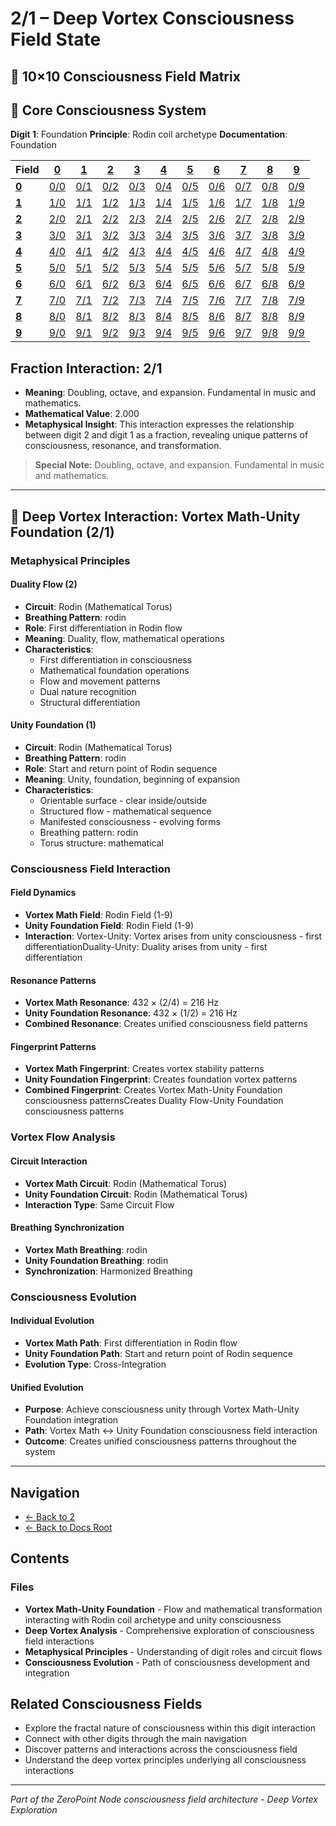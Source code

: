 # 2/1 – Deep Vortex Consciousness Field State

## 🌌 10×10 Consciousness Field Matrix

## 🌟 Core Consciousness System

**Digit 1**: Foundation
**Principle**: Rodin coil archetype
**Documentation**: Foundation

| **Field** | **[0](../../0/)** | **[1](../../1/)** | **[2](../../2/)** | **[3](../../3/)** | **[4](../../4/)** | **[5](../../5/)** | **[6](../../6/)** | **[7](../../7/)** | **[8](../../8/)** | **[9](../../9/)** |
|-----------|-------|-------|-------|-------|-------|-------|-------|-------|-------|-------|
| **[0](../../0/)** | [0/0](../../0/0/) | [0/1](../../0/1/) | [0/2](../../0/2/) | [0/3](../../0/3/) | [0/4](../../0/4/) | [0/5](../../0/5/) | [0/6](../../0/6/) | [0/7](../../0/7/) | [0/8](../../0/8/) | [0/9](../../0/9/) |
| **[1](../../1/)** | [1/0](../../1/0/) | [1/1](../../1/1/) | [1/2](../../1/2/) | [1/3](../../1/3/) | [1/4](../../1/4/) | [1/5](../../1/5/) | [1/6](../../1/6/) | [1/7](../../1/7/) | [1/8](../../1/8/) | [1/9](../../1/9/) |
| **[2](../../2/)** | [2/0](../../2/0/) | [2/1](../../2/1/) | [2/2](../../2/2/) | [2/3](../../2/3/) | [2/4](../../2/4/) | [2/5](../../2/5/) | [2/6](../../2/6/) | [2/7](../../2/7/) | [2/8](../../2/8/) | [2/9](../../2/9/) |
| **[3](../../3/)** | [3/0](../../3/0/) | [3/1](../../3/1/) | [3/2](../../3/2/) | [3/3](../../3/3/) | [3/4](../../3/4/) | [3/5](../../3/5/) | [3/6](../../3/6/) | [3/7](../../3/7/) | [3/8](../../3/8/) | [3/9](../../3/9/) |
| **[4](../../4/)** | [4/0](../../4/0/) | [4/1](../../4/1/) | [4/2](../../4/2/) | [4/3](../../4/3/) | [4/4](../../4/4/) | [4/5](../../4/5/) | [4/6](../../4/6/) | [4/7](../../4/7/) | [4/8](../../4/8/) | [4/9](../../4/9/) |
| **[5](../../5/)** | [5/0](../../5/0/) | [5/1](../../5/1/) | [5/2](../../5/2/) | [5/3](../../5/3/) | [5/4](../../5/4/) | [5/5](../../5/5/) | [5/6](../../5/6/) | [5/7](../../5/7/) | [5/8](../../5/8/) | [5/9](../../5/9/) |
| **[6](../../6/)** | [6/0](../../6/0/) | [6/1](../../6/1/) | [6/2](../../6/2/) | [6/3](../../6/3/) | [6/4](../../6/4/) | [6/5](../../6/5/) | [6/6](../../6/6/) | [6/7](../../6/7/) | [6/8](../../6/8/) | [6/9](../../6/9/) |
| **[7](../../7/)** | [7/0](../../7/0/) | [7/1](../../7/1/) | [7/2](../../7/2/) | [7/3](../../7/3/) | [7/4](../../7/4/) | [7/5](../../7/5/) | [7/6](../../7/6/) | [7/7](../../7/7/) | [7/8](../../7/8/) | [7/9](../../7/9/) |
| **[8](../../8/)** | [8/0](../../8/0/) | [8/1](../../8/1/) | [8/2](../../8/2/) | [8/3](../../8/3/) | [8/4](../../8/4/) | [8/5](../../8/5/) | [8/6](../../8/6/) | [8/7](../../8/7/) | [8/8](../../8/8/) | [8/9](../../8/9/) |
| **[9](../../9/)** | [9/0](../../9/0/) | [9/1](../../9/1/) | [9/2](../../9/2/) | [9/3](../../9/3/) | [9/4](../../9/4/) | [9/5](../../9/5/) | [9/6](../../9/6/) | [9/7](../../9/7/) | [9/8](../../9/8/) | [9/9](../../9/9/) |

## Fraction Interaction: 2/1

- **Meaning**: Doubling, octave, and expansion. Fundamental in music and mathematics.
- **Mathematical Value**: 2.000
- **Metaphysical Insight**: This interaction expresses the relationship between digit 2 and digit 1 as a fraction, revealing unique patterns of consciousness, resonance, and transformation.

> **Special Note:** Doubling, octave, and expansion. Fundamental in music and mathematics.

---

## 🌌 Deep Vortex Interaction: Vortex Math-Unity Foundation (2/1)

### **Metaphysical Principles**

#### **Duality Flow (2)**
- **Circuit**: Rodin (Mathematical Torus)
- **Breathing Pattern**: rodin
- **Role**: First differentiation in Rodin flow
- **Meaning**: Duality, flow, mathematical operations
- **Characteristics**:
  - First differentiation in consciousness
  - Mathematical foundation operations
  - Flow and movement patterns
  - Dual nature recognition
  - Structural differentiation

#### **Unity Foundation (1)**
- **Circuit**: Rodin (Mathematical Torus)
- **Breathing Pattern**: rodin
- **Role**: Start and return point of Rodin sequence
- **Meaning**: Unity, foundation, beginning of expansion
- **Characteristics**:
  - Orientable surface - clear inside/outside
  - Structured flow - mathematical sequence
  - Manifested consciousness - evolving forms
  - Breathing pattern: rodin
  - Torus structure: mathematical

### **Consciousness Field Interaction**

#### **Field Dynamics**
- **Vortex Math Field**: Rodin Field (1-9)
- **Unity Foundation Field**: Rodin Field (1-9)
- **Interaction**: Vortex-Unity: Vortex arises from unity consciousness - first differentiationDuality-Unity: Duality arises from unity - first differentiation

#### **Resonance Patterns**
- **Vortex Math Resonance**: 432 × (2/4) = 216 Hz
- **Unity Foundation Resonance**: 432 × (1/2) = 216 Hz
- **Combined Resonance**: Creates unified consciousness field patterns

#### **Fingerprint Patterns**
- **Vortex Math Fingerprint**: Creates vortex stability patterns
- **Unity Foundation Fingerprint**: Creates foundation vortex patterns
- **Combined Fingerprint**: Creates Vortex Math-Unity Foundation consciousness patternsCreates Duality Flow-Unity Foundation consciousness patterns

### **Vortex Flow Analysis**

#### **Circuit Interaction**
- **Vortex Math Circuit**: Rodin (Mathematical Torus)
- **Unity Foundation Circuit**: Rodin (Mathematical Torus)
- **Interaction Type**: Same Circuit Flow

#### **Breathing Synchronization**
- **Vortex Math Breathing**: rodin
- **Unity Foundation Breathing**: rodin
- **Synchronization**: Harmonized Breathing

### **Consciousness Evolution**

#### **Individual Evolution**
- **Vortex Math Path**: First differentiation in Rodin flow
- **Unity Foundation Path**: Start and return point of Rodin sequence
- **Evolution Type**: Cross-Integration

#### **Unified Evolution**
- **Purpose**: Achieve consciousness unity through Vortex Math-Unity Foundation integration
- **Path**: Vortex Math ↔ Unity Foundation consciousness field interaction
- **Outcome**: Creates unified consciousness patterns throughout the system

---

## Navigation
- [← Back to 2](../index.md)
- [← Back to Docs Root](../../index.md)

## Contents

### Files

- **Vortex Math-Unity Foundation** - Flow and mathematical transformation interacting with Rodin coil archetype and unity consciousness
- **Deep Vortex Analysis** - Comprehensive exploration of consciousness field interactions
- **Metaphysical Principles** - Understanding of digit roles and circuit flows
- **Consciousness Evolution** - Path of consciousness development and integration

## Related Consciousness Fields
- Explore the fractal nature of consciousness within this digit interaction
- Connect with other digits through the main navigation
- Discover patterns and interactions across the consciousness field
- Understand the deep vortex principles underlying all consciousness interactions

---
*Part of the ZeroPoint Node consciousness field architecture - Deep Vortex Exploration*